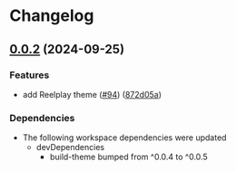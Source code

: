 # Changelog

## [0.0.2](https://github.com/muxinc/player.style/compare/@player.style/reelplay-v0.0.1...@player.style/reelplay@0.0.2) (2024-09-25)


### Features

* add Reelplay theme ([#94](https://github.com/muxinc/player.style/issues/94)) ([872d05a](https://github.com/muxinc/player.style/commit/872d05a192a0bda926774eff9d4c2c3be7240f8f))


### Dependencies

* The following workspace dependencies were updated
  * devDependencies
    * build-theme bumped from ^0.0.4 to ^0.0.5
